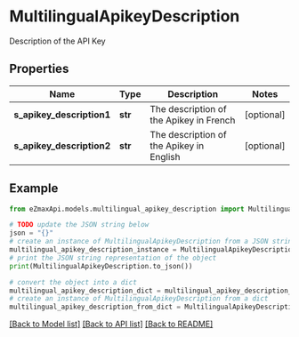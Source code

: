 # MultilingualApikeyDescription

Description of the API Key

## Properties

Name | Type | Description | Notes
------------ | ------------- | ------------- | -------------
**s_apikey_description1** | **str** | The description of the Apikey in French | [optional] 
**s_apikey_description2** | **str** | The description of the Apikey in English | [optional] 

## Example

```python
from eZmaxApi.models.multilingual_apikey_description import MultilingualApikeyDescription

# TODO update the JSON string below
json = "{}"
# create an instance of MultilingualApikeyDescription from a JSON string
multilingual_apikey_description_instance = MultilingualApikeyDescription.from_json(json)
# print the JSON string representation of the object
print(MultilingualApikeyDescription.to_json())

# convert the object into a dict
multilingual_apikey_description_dict = multilingual_apikey_description_instance.to_dict()
# create an instance of MultilingualApikeyDescription from a dict
multilingual_apikey_description_from_dict = MultilingualApikeyDescription.from_dict(multilingual_apikey_description_dict)
```
[[Back to Model list]](../README.md#documentation-for-models) [[Back to API list]](../README.md#documentation-for-api-endpoints) [[Back to README]](../README.md)


